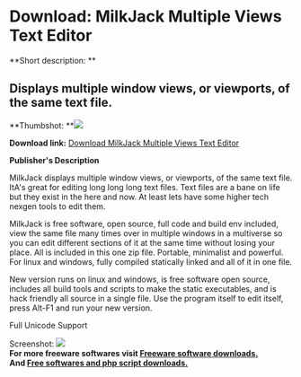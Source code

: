 # Download: MilkJack Multiple Views Text Editor

**Short description: **

## Displays multiple window views, or viewports, of the same text file.

  
**Thumbshot: **![](http://www.freewarefiles.com/screenshot/mjmltvrs1_md.gif)   
  
**Download link:** [Download MilkJack Multiple Views Text Editor](http://freesoftwares.boysofts.com/MilkJack-Multiple-Views-Text-Editor_program_71098.html)  
  

**Publisher's Description**  
  

MilkJack displays multiple window views, or viewports, of the same text file.
ItA's great for editing long long long text files. Text files are a bane on
life but they exist in the here and now. At least lets have some higher tech
nexgen tools to edit them.

MilkJack is free software, open source, full code and build env included, view
the same file many times over in multiple windows in a multiverse so you can
edit different sections of it at the same time without losing your place. All
is included in this one zip file. Portable, minimalist and powerful. For linux
and windows, fully compiled statically linked and all of it in one file.

New version runs on linux and windows, is free software open source, includes
all build tools and scripts to make the static executables, and is hack
friendly all source in a single file. Use the program itself to edit itself,
press Alt-F1 and run your new version.

Full Unicode Support

  
  
Screenshot: ![](http://www.freewarefiles.com/screenshot/mjmltvrs1.gif)  
**For more freeware softwares visit [Freeware software downloads.](http://freesoftwares.boysofts.com/)**   
**And [Free softwares and php script downloads.](http://www.boysofts.com/)**

